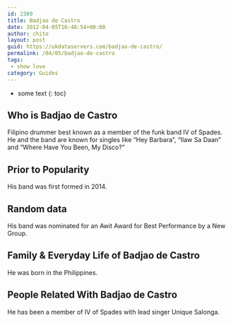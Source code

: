 ```yaml
---
id: 2389
title: Badjao de Castro
date: 2012-04-05T16:48:54+00:00
author: chito
layout: post
guid: https://ukdataservers.com/badjao-de-castro/
permalink: /04/05/badjao-de-castro
tags:
 - show love
category: Guides
---
```


* some text
{: toc}


## Who is  Badjao de Castro
                  
                  
                  
Filipino drummer best known as a member of the funk band IV of Spades. He and the band are known for singles like &#8220;Hey Barbara&#8221;, &#8220;Ilaw Sa Daan&#8221; and &#8220;Where Have You Been, My Disco?&#8221; 
                  
                
                
                
## Prior to Popularity 
                  
                  
                  
His band was first formed in 2014. 
                  
                
                
                
## Random data 
                  
                  
                  
His band was nominated for an Awit Award for Best Performance by a New Group. 
                  
                
                
                
## Family & Everyday Life of Badjao de Castro
                  
                  
                  
He was born in the Philippines. 
                  
                
                
                
## People Related With  Badjao de Castro
                  
                  
                  
He has been a member of IV of Spades with lead singer Unique Salonga. 
                  
                
              
            
          
          
          
    
    
  
